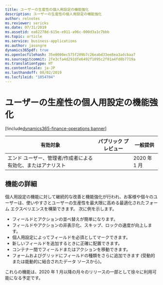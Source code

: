 ```yaml
---
title: ユーザーの生産性の個人用設定の機能強化
description: ユーザーの生産性の個人用設定の機能強化
author: relnotes
ms.reviewer: sericks
ms.date: 07/31/2019
ms.assetid: ea62278d-615e-e911-a96c-000d3a1c7bbb
ms.topic: article
ms.service: business-applications
ms.author: jasongre
dynamics365pdf: true
ms.openlocfilehash: 35e0000ec575f209b7c26eabd33ee8ea3adcbaa7
ms.sourcegitcommit: 2fe3cfa4d291dfe6492f1095c2f01a4fd8b7719a
ms.translationtype: HT
ms.contentlocale: ja-JP
ms.lasthandoff: 08/02/2019
ms.locfileid: "1854704"
---
```

# <a name="user-productivity-personalization-enhancements"></a>ユーザーの生産性の個人用設定の機能強化
[!include[dynamics365-finance-operations banner](../includes/dynamics365-finance-operations.md)]

| 有効対象    |  パブリック プレビュー | 一般提供 | 
| ---------- | ---------- |---------- |
|エンド ユーザー、管理者/作成者による有効化、またはアナリスト|| 2020 年 1 月|






## <a name="feature-details"></a>機能の詳細
<!--feature detail start -->
個人用設定の機能に対して継続的な改善と機能強化が行われ、お客様や個々のユーザーは、使いやすさとユーザーの生産性を最大限に高める最適化されたフォーム エクスペリエンスを構築できます。 次に例を示します。 

-  フィールドとアクションの並べ替えが簡単になります。 
-  フィールドやアクションの非表示化、スキップ、ロックの速度が向上します。 
-  個人用設定によってフィールドを必須としてマークできます。 
-  新しいフィールドを追加するときに正確に配置できます。 
-  コンテナー間でフィールドまたはアクションを移動できます。 
-  フォームおよびグリッドにフィールドの種類をさらに追加できます (受動的または能動的に結合されたデータ ソースから)。 

これらの機能は、2020 年 1 月以降の月々のリリースの一部として徐々に利用可能になる予定です。
<!--feature detail end -->











